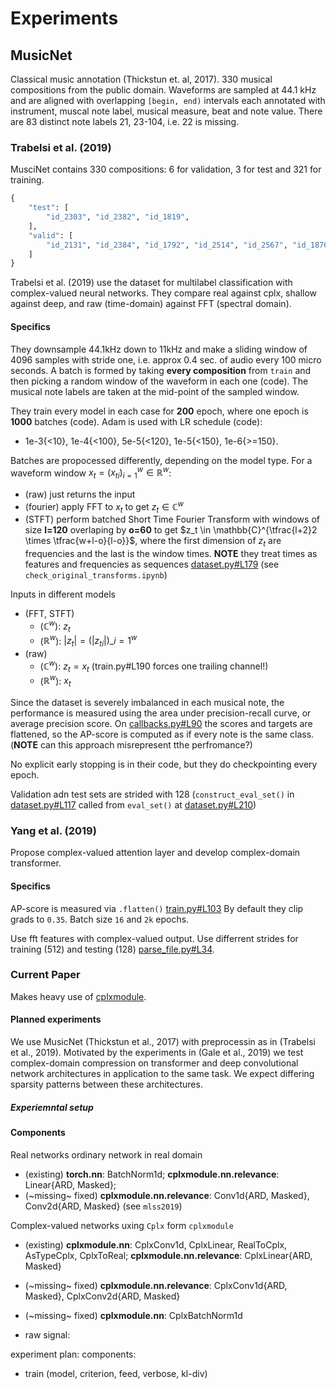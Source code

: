 # Experiments


## MusicNet

Classical music annotation (Thickstun et. al, 2017). 330 musical compositions from the public
domain. Waveforms are sampled at 44.1 kHz and are aligned with overlapping `[begin, end)`
intervals each annotated with instrument, muscal note label, musical measure, beat and note
value. There are 83 distinct note labels 21, 23-104, i.e. 22 is missing.


### Trabelsi et al. (2019)

MusciNet contains 330 compositions: 6 for validation, 3 for test and 321 for training.
```python
{
    "test": [
        "id_2303", "id_2382", "id_1819",
    ],
    "valid": [
        "id_2131", "id_2384", "id_1792", "id_2514", "id_2567", "id_1876",
    ]
}
```

Trabelsi et al. (2019) use the dataset for multilabel classification with complex-valued
neural networks. They compare real against cplx, shallow against deep, and raw (time-domain)
against FFT (spectral domain).

#### Specifics

They downsample 44.1kHz down to 11kHz and make a sliding window of 4096 samples with stride
one, i.e. approx 0.4 sec. of audio every 100 micro seconds. A batch is formed by taking **every
composition** from `train` and then picking a random window of the waveform in each one (code).
The musical note labels are taken at the mid-point of the sampled window.

They train every model in each case for **200** epoch, where one epoch is **1000** batches
(code). Adam is used with LR schedule (code):
* 1e-3{<10}, 1e-4{<100}, 5e-5{<120}, 1e-5{<150}, 1e-6{>=150}.

Batches are propocessed differently, depending on the model type. For a waveform window
$x_t = (x_{ti})_{i=1}^w \in \mathbb{R}^w$:
* (raw) just returns the input
* (fourier) apply FFT to $x_t$ to get $z_t \in \mathbb{C}^w$
* (STFT) perform batched Short Time Fourier Transform with windows of size **l=120**
overlaping by **o=60** to get $z_t \in \mathbb{C}^{\tfrac{l+2}2 \times \tfrac{w+l-o}{l-o}}$,
where the first dimension of $z_t$ are frequencies and the last is the window times.
**NOTE** they treat times as features and frequencies as sequences
[dataset.py#L179](https://github.com/ChihebTrabelsi/deep_complex_networks/blob/master/musicnet/musicnet/dataset.py#L179)
(see `check_original_transforms.ipynb`)

Inputs in different models
* (FFT, STFT)
  * ($\mathbb{C}^w$): $z_t$
  * ($\mathbb{R}^w$): $\lvert z_t \rvert = (\lvert z_{ti} \rvert)\_{i=1}^w$
* (raw)
  * ($\mathbb{C}^w$): $z_t = x_t$ (train.py#L190 forces one trailing channel!)
  * ($\mathbb{R}^w$): $x_t$

Since the dataset is severely imbalanced in each musical note, the performance is measured using
the area under precision-recall curve, or average precision score.
On [callbacks.py#L90](https://github.com/ChihebTrabelsi/deep_complex_networks/blob/master/musicnet/musicnet/callbacks.py#L90)
the scores and targets are flattened, so the AP-score is computed as if every note is the same class.
(**NOTE** can this approach misrepresent tthe perfromance?)

No explicit early stopping is in their code, but they do checkpointing every epoch.

Validation adn test sets are strided with 128 (`construct_eval_set()` in [dataset.py#L117](https://github.com/ChihebTrabelsi/deep_complex_networks/blob/master/musicnet/musicnet/dataset.py#L117)
called from `eval_set()` at [dataset.py#L210](https://github.com/ChihebTrabelsi/deep_complex_networks/blob/master/musicnet/musicnet/dataset.py#L210))


### Yang et al. (2019)

Propose complex-valued attention layer and develop complex-domain transformer.

#### Specifics

AP-score is measured via `.flatten()`
[train.py#L103](https://github.com/muqiaoy/dl_signal/blob/master/transformer/train.py#L103)
By default they clip grads to `0.35`. Batch size `16` and `2k` epochs.

Use fft features with complex-valued output. Use differrent strides for training (512) and
testing (128) [parse_file.py#L34](https://github.com/muqiaoy/dl_signal/blob/master/music/parse_file.py#L34).


### Current Paper

Makes heavy use of [cplxmodule](https://github.com/ivannz/cplxmodule.git).

#### Planned experiments

We use MusicNet (Thickstun et al., 2017) with preprocessin as in (Trabelsi et al., 2019).
Motivated by the experiments in (Gale et al., 2019) we test complex-domain compression on
transformer and deep convolutional network architectures in application to the same task.
We expect differing sparsity patterns between these architectures.

##### Experiemntal setup

#### Components

Real networks ordinary network in real domain
* (existing) **torch.nn**: BatchNorm1d; **cplxmodule.nn.relevance**: Linear{ARD, Masked};
* (~missing~ fixed) **cplxmodule.nn.relevance**: Conv1d{ARD, Masked}, Conv2d{ARD, Masked} (see `mlss2019`)

Complex-valued networks uxing `Cplx` form `cplxmodule`
* (existing) **cplxmodule.nn**: CplxConv1d, CplxLinear, RealToCplx, AsTypeCplx, CplxToReal;
  **cplxmodule.nn.relevance**: CplxLinear{ARD, Masked}
* (~missing~ fixed) **cplxmodule.nn.relevance**: CplxConv1d{ARD, Masked},  CplxConv2d{ARD, Masked}
* (~missing~ fixed) **cplxmodule.nn**: CplxBatchNorm1d


* raw signal: 

experiment plan:
components:
* train (model, criterion, feed, verbose, kl-div)